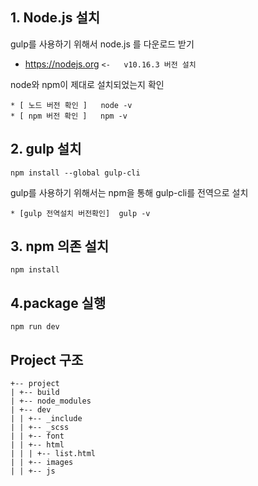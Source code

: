 
## 1. Node.js 설치
gulp를 사용하기 위해서 node.js 를 다운로드 받기

* https://nodejs.org      ```
<-   v10.16.3 버전 설치 ```


node와 npm이 제대로 설치되었는지 확인

 ```
* [ 노드 버전 확인 ]   node -v
* [ npm 버전 확인 ]   npm -v
 ```



## 2. gulp 설치

``` 
npm install --global gulp-cli 
```
gulp를 사용하기 위해서는 npm을 통해 gulp-cli를 전역으로 설치
 ```
* [gulp 전역설치 버전확인]  gulp -v 
 ```


## 3. npm 의존 설치

```
npm install
```

## 4.package 실행

```
npm run dev
```

 
 ## Project 구조
 ```
 +-- project
 | +-- build
 | +-- node_modules
 | +-- dev
 | | +-- _include
 | | +-- _scss
 | | +-- font
 | | +-- html
 | | | +-- list.html
 | | +-- images
 | | +-- js
 
